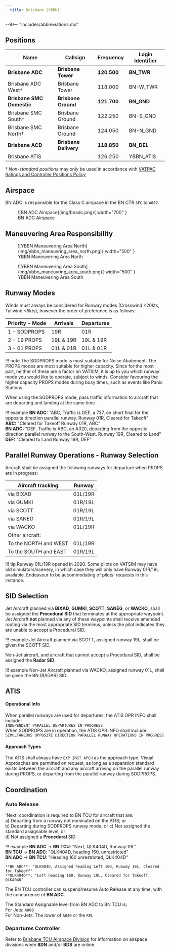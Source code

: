 ```yaml
---
  title: Brisbane (YBBN)
---
```


--8<-- "includes/abbreviations.md"

## Positions

| Name               | Callsign       | Frequency        | Login Identifier                         |
| ------------------ | -------------- | ---------------- | ---------------------------------------- |
| **Brisbane ADC**    | **Brisbane Tower**   | **120.500**          | **BN_TWR**                                   |
| Brisbane ADC West†   | Brisbane Tower   | 118.000          | BN-W_TWR                                 |
| **Brisbane SMC Domestic**    | **Brisbane Ground**  | **121.700**          | **BN_GND**                                   |
| Brisbane SMC South†   | Brisbane Ground  | 122.250          | BN-S_GND                                 |
| Brisbane SMC North†   | Brisbane Ground  | 124.050          | BN-N_GND                                 |
| **Brisbane ACD**         | **Brisbane Delivery**| **118.850**          | **BN_DEL**                                   |
| Brisbane ATIS        |                | 126.250          | YBBN_ATIS                                |

† *Non-standard positions* may only be used in accordance with [VATPAC Ratings and Controller Positions Policy](https://vatpac.org/publications/policies)

## Airspace
BN ADC is responsible for the Class C airspace in the BN CTR `SFC` to `A007`.

<figure markdown>
![BN ADC Airspace](img/bnadc.png){ width="700" }
  <figcaption>BN ADC Airspace</figcaption>
</figure>

## Maneuvering Area Responsibility

<figure markdown>
![YBBN Maneuvering Area North](img/ybbn_maneuvring_area_north.png){ width="500" }
  <figcaption>YBBN Maneuvering Area North</figcaption>
</figure>

<figure markdown>
![YBBN Maneuvering Area South](img/ybbn_maneuvring_area_south.png){ width="500" }
  <figcaption>YBBN Maneuvering Area South</figcaption>
</figure>

## Runway Modes
Winds must always be considered for Runway modes (Crosswind <20kts, Tailwind <5kts), however the order of preference is as follows:

| Priority - Mode | Arrivals  | Departures |
| ----------------| --------- | ---------- |
| 1 - SODPROPS    | 19R       | 01R        |
| 2 - 19 PROPS    | 19L & 19R | 19L & 19R  |
| 3 - 01 PROPS    | 01L & 01R | 01L & 01R  |

!!! note
    The SODPROPS mode is most suitable for Noise Abatement. The PROPS modes are most suitable for higher capacity. Since for the most part, neither of these are a factor on VATSIM, it is up to you which runway mode you would like to operate, subject to winds. Consider favouring the higher capacity PROPS modes during busy times, such as events like Panic Stations.

When using the SODPROPS mode, pass traffic information to aircraft that are departing and landing at the same time

!!! example
    **BN ADC:** "ABC, Traffic is DEF, a 737, on short final for the opposite direction parallel runway. Runway 01R, Cleared for Takeoff"  
    **ABC:** "Cleared for Takeoff Runway 01R, ABC"  
    **BN ADC:** "DEF, Traffic is ABC, an A320, departing from the opposite direction parallel runway to the South-West. Runway 19R, Cleared to Land"  
    **DEF:** "Cleared to Land Runway 19R, DEF"  

## Parallel Runway Operations - Runway Selection
Aircraft shall be assigned the following runways for departure when PROPS are in progress:

| Aircraft tracking | Runway  |
| ----------------| --------- |
| via BIXAD   | 01L/19R     |
| via GUMKI | 01R/19L |
| via SCOTT | 01R/19L |
| via SANEG | 01R/19L |
| via WACKO | 01L/19R |
| Other aircraft: |
| To the NORTH and WEST | 01L/19R |
| To the SOUTH and EAST | 01R/19L |

!!! tip
    Runway 01L/19R opened in 2020. Some pilots on VATSIM may have old simulators/scenery, in which case they will only have Runway 01R/19L available. Endeavour to be accommodating of pilots' requests in this instance.

## SID Selection

Jet Aircraft planned via **BIXAD**, **GUMKI**, **SCOTT**, **SANEG**, or **WACKO**, shall be assigned the **Procedural SID** that terminates at the appropriate waypoint. Jet Aircraft **not** planned via any of these waypoints shall receive amended routing via the most appropriate SID terminus, unless the pilot indicates they are unable to accept a Procedural SID.

!!! example
    Jet Aircraft planned via SCOTT, assigned runway 19L, shall be given the SCOTT SID.

Non-Jet aircraft, and aircraft that cannot accept a Procedural SID, shall be assigned the **Radar SID**.

!!! example
    Non-Jet Aircraft planned via WACKO, assigned runway 01L, shall be given the BN (RADAR) SID.

## ATIS
#### Operational Info

When parallel runways are used for departures, the ATIS OPR INFO shall include:  
`INDEPENDENT PARALLEL DEPARTURES IN PROGRESS`  
When SODPROPS are in operation, the ATIS OPR INFO shall include:  
`SIMULTANEOUS OPPOSITE DIRECTION PARALLEL RUNWAY OPERATIONS IN PROGRESS`
#### Approach Types
The ATIS shall always have `EXP INST APCH` as the approach type. Visual Approaches are permitted on request, as long as a separation standard exists between the aircraft and any aircraft arriving on the parallel runway during PROPS, or departing from the parallel runway during SODPROPS.

## Coordination
### Auto Release
'Next' coordination is required to BN TCU for aircraft that are:   
  a) Departing from a runway not nominated on the ATIS; or  
  b) Departing during SODPROPS runway mode; or
  c) Not assigned the standard assignable level; or  
  d) Not assigned a **Procedural** SID

!!! example
    <span class="hotline">**BN ADC** -> **BN TCU**</span>: "Next, QLK404D, Runway 19L"  
    <span class="hotline">**BN TCU** -> **BN ADC**</span>: "QLK404D, heading 160, unrestricted"  
    <span class="hotline">**BN ADC** -> **BN TCU**</span>: "Heading 160 unrestricted, QLK404D"   

    **BN ADC**: "QLK404D, Assigned heading Left 160, Runway 19L, Cleared for Takeoff"  
    **QLK404D**: "Left heading 160, Runway 19L, Cleared for Takeoff, QLK404D"

The BN TCU controller can suspend/resume Auto Release at any time, with the concurrence of **BN ADC**.

The Standard Assignable level from BN ADC to BN TCU is:  
For Jets: `A060`  
For Non-Jets: The lower of `A040` or the `RFL`

### Departures Controller
Refer to [Brisbane TCU Airspace Division](../../terminal/brisbane/#airspace-division) for information on airspace divisions when **BDN** and/or **BDS** are online.
